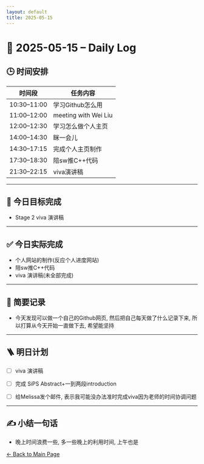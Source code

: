 ```yaml
---
layout: default
title: 2025-05-15
---
```


# 📅 2025-05-15 – Daily Log

## 🕒 时间安排

| 时间段 | 任务内容 |
|--------|----------| 
| 10:30–11:00 | 学习Github怎么用 |
| 11:00–12:00 | meeting with Wei Liu |
| 12:00–12:30 | 学习怎么做个人主页 |
| 14:00–14:30 | 眯一会儿 |
| 14:30–17:15 | 完成个人主页制作 |
| 17:30–18:30 | 陪sw推C++代码 |
| 21:30–22:15 | viva演讲稿 |

---

## 🎯 今日目标完成

- Stage 2 viva 演讲稿


---
## ✅ 今日实际完成

- 个人网站的制作(反应个人进度网站)
- 陪sw推C++代码
- viva 演讲稿(未全部完成)

---

## 🧠 简要记录

- 今天发现可以做一个自己的Github网页, 然后把自己每天做了什么记录下来, 所以打算从今天开始一直做下去, 希望能坚持


---

## 🪜 明日计划
- [ ] viva 演讲稿
- [ ] 完成 SiPS Abstract+一到两段introduction
- [ ] 给Melissa发个邮件, 表示我可能没办法准时完成viva因为老师的时间协调问题


---

## ✍️ 小结一句话

- 晚上时间浪费一些, 多一些晚上的利用时间, 上午也是


[← Back to Main Page](/index.md)
